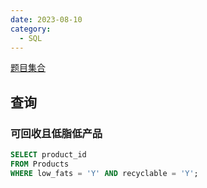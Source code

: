 ```yaml
---
date: 2023-08-10
category: 
  - SQL
---
```


[题目集合](https://leetcode.cn/studyplan/sql-free-50/)

## 查询

### 可回收且低脂低产品

<Badge text="简单" type="tip" vertical="middle" />

```sql
SELECT product_id
FROM Products
WHERE low_fats = 'Y' AND recyclable = 'Y';
```